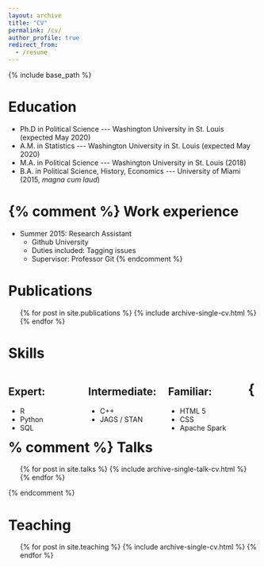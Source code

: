 ```yaml
---
layout: archive
title: "CV"
permalink: /cv/
author_profile: true
redirect_from:
  - /resume
---
```


{% include base_path %}

<style type="text/css" rel="stylesheet">
.row{clear:both}

.column{
    width: 32%;
    float: left;
}
</style>

Education
======
* Ph.D in Political Science --- Washington University in St. Louis (expected May 2020)
* A.M. in Statistics --- Washington University in St. Louis (expected May 2020)
* M.A. in Political Science --- Washington University in St. Louis  (2018)
* B.A. in Political Science, History, Economics --- University of Miami (2015, *magna cum laud*)

{% comment %}
Work experience
======
* Summer 2015: Research Assistant
  * Github University
  * Duties included: Tagging issues
  * Supervisor: Professor Git
{% endcomment %}

Publications
======
  <ul>{% for post in site.publications %}
    {% include archive-single-cv.html %}
  {% endfor %}</ul>

Skills
======
<div class="row">
    <div class="column">
        <h2>Expert:</h2>
        <ul>
            <li>R</li>
            <li>Python</li>
            <li>SQL</li>
        </ul>
    </div>
    <div class="column">
        <h2>Intermediate:</h2>
        <ul>
            <li>C++</li>
            <li>JAGS / STAN</li>
        </ul>
    </div>
    <div class="column">
        <h2>Familiar:</h2>
        <ul>
            <li>HTML 5</li>
            <li>CSS</li>
            <li>Apache Spark</li>
        </ul>
    </div>
</div>

{% comment %}
Talks
======
  <ul>{% for post in site.talks %}
    {% include archive-single-talk-cv.html %}
  {% endfor %}</ul>
{% endcomment %}
  
Teaching
======
  <ul>{% for post in site.teaching %}
    {% include archive-single-cv.html %}
  {% endfor %}</ul>
